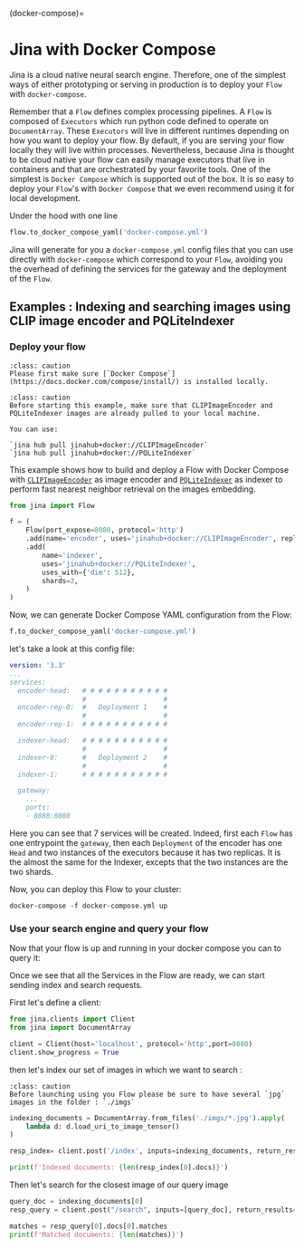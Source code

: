 (docker-compose)=
# Jina with Docker Compose

Jina is a cloud native neural search engine. Therefore, one of the simplest ways of either prototyping or serving in
production is to deploy your `Flow` with `docker-compose`.

Remember that a `Flow` defines complex processing pipelines. A `Flow` is composed of `Executors` which run python code
defined to operate on `DocumentArray`. These `Executors` will live in different runtimes depending on how you want to deploy
your flow. By default, if you are serving your flow locally they will live within processes. Nevertheless, 
because Jina is thought to be cloud native your flow can easily manage executors that live in containers and that are
orchestrated by your favorite tools. One of the simplest is `Docker Compose` which is supported out of the box. It is so
easy to deploy your `Flow`'s with `Docker Compose` that we even recommend using it for local development.

Under the hood with one line 
```python
flow.to_docker_compose_yaml('docker-compose.yml')
```

Jina will generate for you a `docker-compose.yml` config files that you can use directly with 
`docker-compose` which correspond to your `Flow`, avoiding you the overhead of defining the services for the gateway 
and the deployment of the `Flow`. 


## Examples : Indexing and searching images using CLIP image encoder and PQLiteIndexer


### Deploy your flow


```{admonition} Caution
:class: caution
Please first make sure [`Docker Compose`](https://docs.docker.com/compose/install/) is installed locally.
```

```{admonition} Caution
:class: caution
Before starting this example, make sure that CLIPImageEncoder and PQLiteIndexer images are already pulled to your local machine.

You can use:

`jina hub pull jinahub+docker://CLIPImageEncoder`
`jina hub pull jinahub+docker://PQLiteIndexer`
```

This example shows how to build and deploy a Flow with Docker Compose with [`CLIPImageEncoder`](https://hub.jina.ai/executor/0hnlmu3q)
as image encoder and [`PQLiteIndexer`](https://hub.jina.ai/executor/pn1qofsj) as indexer to perform fast nearest
neighbor retrieval on the images embedding.

```python
from jina import Flow

f = (
    Flow(port_expose=8080, protocol='http')
    .add(name='encoder', uses='jinahub+docker://CLIPImageEncoder', replicas=2)
    .add(
        name='indexer',
        uses='jinahub+docker://PQLiteIndexer',
        uses_with={'dim': 512},
        shards=2,
    )
)

```

Now, we can generate Docker Compose YAML configuration from the Flow:

```python
f.to_docker_compose_yaml('docker-compose.yml')
```

let's take a look at this config file:
```yaml
version: '3.3'
...
services:
  encoder-head:   # # # # # # # # # # # 
                  #                   #   
  encoder-rep-0:  #   Deployment 1    #
                  #                   #
  encoder-rep-1:  # # # # # # # # # # #

  indexer-head:   # # # # # # # # # # # 
                  #                   #   
  indexer-0:      #   Deployment 2    #
                  #                   #
  indexer-1:      # # # # # # # # # # #

  gateway: 
    ...
    ports:
    - 8080:8080
```

Here you can see that 7 services will be created. Indeed, first each `Flow` has one entrypoint the `gateway`, then each
`Deployment` of the encoder has one `Head` and two instances of the executors because it has two replicas. 
It is the almost the same for the Indexer, excepts that the two instances are the two shards.


Now, you can deploy this Flow to your cluster:

```shell
docker-compose -f docker-compose.yml up
```

### Use your search engine and query your flow

Now that your flow is up and running in your docker compose you can to query it:

Once we see that all the Services in the Flow are ready, we can start sending index and search requests.

First let's define a client:
```python
from jina.clients import Client
from jina import DocumentArray

client = Client(host='localhost', protocol='http',port=8080)
client.show_progress = True
```

then let's index our set of images in which we want to search :

```{admonition} Caution
:class: caution
Before launching using you Flow please be sure to have several `jpg` images in the folder : `./imgs`
```

```python
indexing_documents = DocumentArray.from_files('./imgs/*.jpg').apply(
    lambda d: d.load_uri_to_image_tensor()
)

resp_index= client.post('/index', inputs=indexing_documents, return_results=True)

print(f'Indexed documents: {len(resp_index[0].docs)}')
```

Then let's search for the closest image of our query image

```python
query_doc = indexing_documents[0]
resp_query = client.post("/search", inputs=[query_doc], return_results=True)

matches = resp_query[0].docs[0].matches
print(f'Matched documents: {len(matches)}')
```


